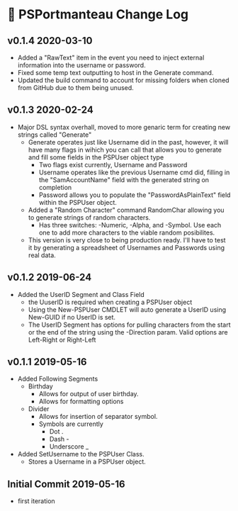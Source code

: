 # 📃 PSPortmanteau Change Log

## v0.1.4 2020-03-10
* Added a "RawText" item in the event you need to inject external information into the username or password. 
* Fixed some temp text outputting to host in the Generate command. 
* Updated the build command to account for missing folders when cloned from GitHub due to them being unused. 
## v0.1.3 2020-02-24
* Major DSL syntax overhall, moved to more genaric term for creating new strings called "Generate"
    * Generate operates just like Username did in the past, however, it will have many flags in wihich you can call that allows you to generate and fill some fields in the PSPUser object type
        * Two flags exist currently, Username and Password
        * Username operates like the previous Username cmd did, filling in the "SamAccountName" field with the generated string on completion
        * Password allows you to populate the "PasswordAsPlainText" field within the PSPUser object. 
    * Added a "Random Character" command RandomChar allowing you to generate strings of random characters. 
        * Has three switches: -Numeric, -Alpha, and -Symbol. Use each one to add more characters to the viable random posibilites. 
    * This version is very close to being production ready. I'll have to test it by generating a spreadsheet of Usernames and Passwords using real data. 
## v0.1.2 2019-06-24
* Added the UserID Segment and Class Field
    * the UuserID is required when creating a PSPUser object
    * Using the New-PSPUser CMDLET will auto generate a UserID using New-GUID if no UserID is set. 
    * The UserID Segment has options for pulling characters from the start or the end of the string using the -Direction param. Valid options are Left-Right or Right-Left
## v0.1.1 2019-05-16
* Added Following Segments
    * Birthday
        * Allows for output of user birthday.
        * Allows for formatting options
    * Divider
        * Allows for insertion of separator symbol.
        * Symbols are currently
            * Dot .
            * Dash -
            * Underscore _
* Added SetUsername to the PSPUser Class.
    * Stores a Username in a PSPUser object.

## Initial Commit 2019-05-16
* first iteration
